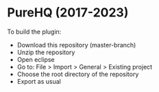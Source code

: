 # PureHQ (2017-2023)

To build the plugin:
- Download this repository (master-branch)
- Unzip the repository
- Open eclipse
- Go to: File > Import > General > Existing project
- Choose the root directory of the repository
- Export as usual
